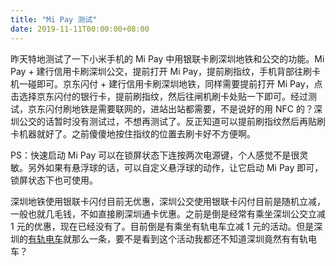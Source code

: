 ```yaml
---
title: "Mi Pay 测试"
date: 2019-11-11T00:00:00+08:00
---
```


昨天特地测试了一下小米手机的 Mi Pay 中用银联卡刷深圳地铁和公交的功能。Mi Pay + 建行信用卡刷深圳公交，提前打开 Mi Pay，提前刷指纹，手机背部往刷卡机一碰即可。京东闪付 + 建行信用卡刷深圳地铁，同样需要提前打开 Mi Pay，点击选择京东闪付的银行卡，提前刷指纹，然后往闸机刷卡处贴一下即可。经过测试，京东闪付刷地铁是需要联网的，进站出站都需要，不是说好的用 NFC 的？深圳公交的话暂时没有测试过，不想再测试了。反正知道可以提前刷指纹然后再贴刷卡机器就好了。之前傻傻地按住指纹的位置去刷卡好不方便啊。

PS：快速启动 Mi Pay 可以在锁屏状态下连按两次电源键，个人感觉不是很灵敏。另外如果有悬浮球的话，可以自定义悬浮球的动作，让它启动 Mi Pay 即可，锁屏状态下也可使用。

深圳地铁使用银联卡闪付目前无优惠，深圳公交使用银联卡闪付目前是随机立减，一般也就几毛钱，不如直接刷深圳通卡优惠。之前是倒是经常有乘坐深圳公交立减 1 元的优惠，现在已经没有了。目前倒是有乘坐有轨电车立减 1 元的活动。但是深圳的[有轨电车]([https://zh.wikipedia.org/wiki/%E6%B7%B1%E5%9C%B3%E6%9C%89%E8%BD%A8%E7%94%B5%E8%BD%A6](https://zh.wikipedia.org/wiki/深圳有轨电车))就那么一条，要不是看到这个活动我都还不知道深圳竟然有有轨电车？
